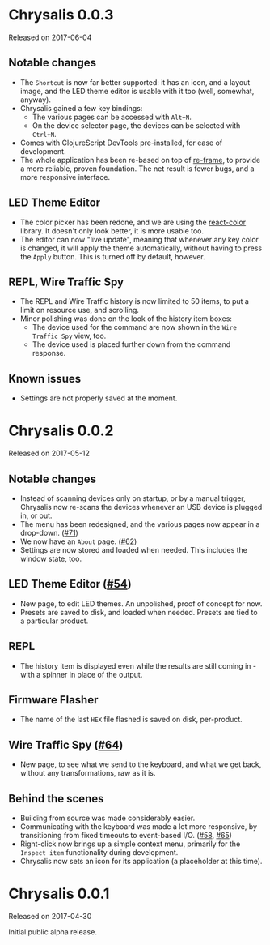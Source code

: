 <!-- -*- mode: markdown; fill-column: 8192 -*- -->

# Chrysalis 0.0.3
Released on 2017-06-04

## Notable changes

* The `Shortcut` is now far better supported: it has an icon, and a layout image, and the LED theme editor is usable with it too (well, somewhat, anyway).
* Chrysalis gained a few key bindings:
  - The various pages can be accessed with `Alt+N`.
  - On the device selector page, the devices can be selected with `Ctrl+N`.
* Comes with ClojureScript DevTools pre-installed, for ease of development.
* The whole application has been re-based on top of [re-frame][re-frame], to provide a more reliable, proven foundation. The net result is fewer bugs, and a more responsive interface.

 [re-frame]: https://github.com/Day8/re-frame

## LED Theme Editor

* The color picker has been redone, and we are using the [react-color][react-color] library. It doesn't only look better, it is more usable too.
* The editor can now "live update", meaning that whenever any key color is changed, it will apply the theme automatically, without having to press the `Apply` button. This is turned off by default, however.

 [react-color]: http://casesandberg.github.io/react-color/

## REPL, Wire Traffic Spy

* The REPL and Wire Traffic history is now limited to 50 items, to put a limit on resource use, and scrolling.
* Minor polishing was done on the look of the history item boxes:
  - The device used for the command are now shown in the `Wire Traffic Spy` view, too.
  - The device used is placed further down from the command response.

## Known issues

* Settings are not properly saved at the moment.

# Chrysalis 0.0.2
Released on 2017-05-12

## Notable changes

* Instead of scanning devices only on startup, or by a manual trigger, Chrysalis now re-scans the devices whenever an USB device is plugged in, or out.
* The menu has been redesigned, and the various pages now appear in a drop-down. ([#71](https://github.com/Lepidopterarium/Chrysalis/issues/71))
* We now have an `About` page. ([#62](https://github.com/Lepidopterarium/Chrysalis/issues/62))
* Settings are now stored and loaded when needed. This includes the window state, too.

## LED Theme Editor ([#54](https://github.com/Lepidopterarium/Chrysalis/issues/54))

* New page, to edit LED themes. An unpolished, proof of concept for now.
* Presets are saved to disk, and loaded when needed. Presets are tied to a particular product.

## REPL

* The history item is displayed even while the results are still coming in - with a spinner in place of the output.

## Firmware Flasher

* The name of the last `HEX` file flashed is saved on disk, per-product.

## Wire Traffic Spy ([#64](https://github.com/Lepidopterarium/Chrysalis/issues/64))

* New page, to see what we send to the keyboard, and what we get back, without any transformations, raw as it is.

## Behind the scenes

* Building from source was made considerably easier.
* Communicating with the keyboard was made a lot more responsive, by transitioning from fixed timeouts to event-based I/O. ([#58](https://github.com/Lepidopterarium/Chrysalis/issues/58), [#65](https://github.com/Lepidopterarium/Chrysalis/issues/65))
* Right-click now brings up a simple context menu, primarily for the `Inspect item` functionality during development.
* Chrysalis now sets an icon for its application (a placeholder at this time).

# Chrysalis 0.0.1
Released on 2017-04-30

Initial public alpha release.

